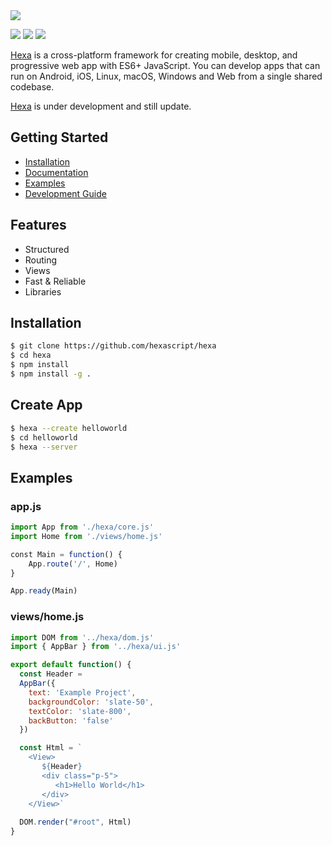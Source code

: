 <img src="https://i.ibb.co/LSQwZW3/IMG-20230101-181058.jpg">

<p><img src="https://img.shields.io/badge/node-v10.15.3-green"> <img src="https://img.shields.io/badge/lang-javascript-yellow"> <img src="https://img.shields.io/badge/license-MIT-success"></p>

[Hexa](https://github.com/hexascript/hexa) is a cross-platform framework for creating mobile, desktop, and progressive web app with ES6+ JavaScript. You can develop apps that can run on Android, iOS, Linux, macOS, Windows and Web from a single shared codebase.

[Hexa](https://github.com/hexascript/hexa) is under development and still update.

## Getting Started ##

* [Installation]()
* [Documentation]()
* [Examples]()
* [Development Guide]()

## Features ##

* Structured
* Routing
* Views
* Fast & Reliable
* Libraries

## Installation
```bash
$ git clone https://github.com/hexascript/hexa
$ cd hexa
$ npm install
$ npm install -g .
```

## Create App ##
```bash
$ hexa --create helloworld
$ cd helloworld
$ hexa --server
```

## Examples ##

### app.js ###
```js
import App from './hexa/core.js'
import Home from './views/home.js'

const Main = function() {
    App.route('/', Home)
}

App.ready(Main)

```

### views/home.js ###
```js
import DOM from '../hexa/dom.js'
import { AppBar } from '../hexa/ui.js'

export default function() {
  const Header =
  AppBar({
    text: 'Example Project',
    backgroundColor: 'slate-50',
    textColor: 'slate-800',
    backButton: 'false'
  })

  const Html = `
    <View>
       ${Header}
       <div class="p-5">
          <h1>Hello World</h1>
       </div>
    </View>`
  
  DOM.render("#root", Html)
}
```